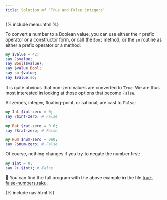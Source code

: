 ```yaml
---
title: Solution of ‘True and False integers’
---
```


{% include menu.html %}

To convert a number to a Boolean value, you can use either the `?` prefix operator or a constructor form, or call the `Bool` method, or the `so` routine as either a prefix operator or a method:

```raku
my $value = 42;
say ?$value;
say Bool($value);
say $value.Bool;
say so $value;
say $value.so;
```

It is quite obvious that non-zero values are converted to `True`. We are thus most interested in looking at those options that become `False`.

All zeroes, integer, floating-point, or rational, are cast to `False`:

```raku
my Int $int-zero = 0;
say ?$int-zero; # False

my Rat $rat-zero = 0.0;
say ?$rat-zero; # False

my Num $num-zero = 0e0;
say ?$num-zero; # False
```

Of course, nothing changes if you try to negate the number first:

```raku
my $int = 0;
say ?(-$int); # False
```

🦋 You can find the full program with the above example in the file [true-false-numbers.raku](https://github.com/ash/raku-course/blob/master/exercises/coercion/true-false-numbers.raku).

{% include nav.html %}
